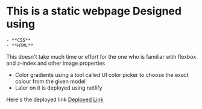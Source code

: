 # This is a static webpage Designed using 
    - **CSS**
    - **HTML**
This doesn't take much time or effort for the one who is familiar wtih flexbox and z-index and other image properties
- Color gradients using a tool called UI color picker to choose the exact colour from the given model
- Later on it is deployed using netlify

Here's the deployed link
[Deployed Link](https://sdeservices.netlify.app/)
